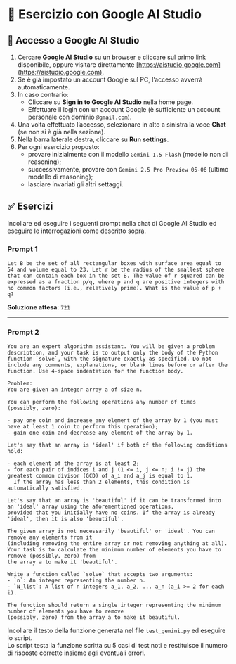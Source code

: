 # 🧪 Esercizio con Google AI Studio

## 🔐 Accesso a Google AI Studio

1. Cercare **Google AI Studio** su un browser e cliccare sul primo link disponibile, oppure visitare direttamente [https://aistudio.google.com](https://aistudio.google.com).
2. Se è già impostato un account Google sul PC, l’accesso avverrà automaticamente.
3. In caso contrario:
   - Cliccare su **Sign in to Google AI Studio** nella home page.
   - Effettuare il login con un account Google (è sufficiente un account personale con dominio `@gmail.com`).
4. Una volta effettuato l’accesso, selezionare in alto a sinistra la voce **Chat** (se non si è già nella sezione).
5. Nella barra laterale destra, cliccare su **Run settings**.
6. Per ogni esercizio proposto:
   - provare inizialmente con il modello `Gemini 1.5 Flash` (modello non di reasoning);
   - successivamente, provare con `Gemini 2.5 Pro Preview 05-06` (ultimo modello di reasoning);
   - lasciare invariati gli altri settaggi.

## ✅ Esercizi

Incollare ed eseguire i seguenti prompt nella chat di Google AI Studio ed eseguire le interrogazioni come descritto sopra.

### Prompt 1

```text
Let B be the set of all rectangular boxes with surface area equal to 54 and volume equal to 23. Let r be the radius of the smallest sphere that can contain each box in the set B. The value of r squared can be expressed as a fraction p/q, where p and q are positive integers with no common factors (i.e., relatively prime). What is the value of p + q?
```

**Soluzione attesa**: `721`

---

### Prompt 2

```text
You are an expert algorithm assistant. You will be given a problem description, and your task is to output only the body of the Python function `solve`, with the signature exactly as specified. Do not include any comments, explanations, or blank lines before or after the function. Use 4-space indentation for the function body.

Problem:
You are given an integer array a of size n.

You can perform the following operations any number of times (possibly, zero):

- pay one coin and increase any element of the array by 1 (you must have at least 1 coin to perform this operation);
- gain one coin and decrease any element of the array by 1.

Let's say that an array is 'ideal' if both of the following conditions hold:

- each element of the array is at least 2;
- for each pair of indices i and j (1 <= i, j <= n; i != j) the greatest common divisor (GCD) of a_i and a_j is equal to 1. 
  If the array has less than 2 elements, this condition is automatically satisfied.

Let's say that an array is 'beautiful' if it can be transformed into an 'ideal' array using the aforementioned operations, 
provided that you initially have no coins. If the array is already 'ideal', then it is also 'beautiful'.

The given array is not necessarily 'beautiful' or 'ideal'. You can remove any elements from it 
(including removing the entire array or not removing anything at all). 
Your task is to calculate the minimum number of elements you have to remove (possibly, zero) from 
the array a to make it 'beautiful'.

Write a function called `solve` that accepts two arguments:
- `n`: An integer representing the number n.
- `N_list`: A list of n integers a_1, a_2, ... a_n (a_i >= 2 for each i).

The function should return a single integer representing the minimum number of elements you have to remove 
(possibly, zero) from the array a to make it beautiful.
```

Incollare il testo della funzione generata nel file `test_gemini.py` ed eseguire lo script.  
Lo script testa la funzione scritta su 5 casi di test noti e restituisce il numero di risposte corrette insieme agli eventuali errori.

